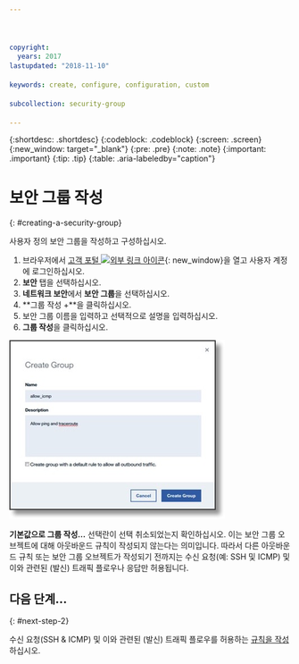 ```yaml
---



copyright:
  years: 2017
lastupdated: "2018-11-10"

keywords: create, configure, configuration, custom

subcollection: security-group

---
```


{:shortdesc: .shortdesc}
{:codeblock: .codeblock}
{:screen: .screen}
{:new_window: target="_blank"}
{:pre: .pre}
{:note: .note}
{:important: .important}
{:tip: .tip}
{:table: .aria-labeledby="caption"}

# 보안 그룹 작성
{: #creating-a-security-group}

사용자 정의 보안 그룹을 작성하고 구성하십시오.

1. 브라우저에서 [고객 포털 ![외부 링크 아이콘](../../icons/launch-glyph.svg "외부 링크 아이콘")](https://cloud.ibm.com/classic){: new_window}을 열고 사용자 계정에 로그인하십시오.
2.	**보안** 탭을 선택하십시오.
3. **네트워크 보안**에서 **보안 그룹**을 선택하십시오.
4.	**그룹 작성 +**을 클릭하십시오.
5.	보안 그룹 이름을 입력하고 선택적으로 설명을 입력하십시오.
6. **그룹 작성**을 클릭하십시오.

![보안 그룹 작성](./images/create_sg.jpg)

**기본값으로 그룹 작성…** 선택란이 선택 취소되었는지 확인하십시오. 이는 보안 그룹 오브젝트에 대해 아웃바운드 규칙이 작성되지 않는다는 의미입니다. 따라서 다른 아웃바운드 규칙 또는 보안 그룹 오브젝트가 작성되기 전까지는 수신 요청(예: SSH 및 ICMP) 및 이와 관련된 (발신) 트래픽 플로우나 응답만 허용됩니다.

## 다음 단계...
{: #next-step-2}

수신 요청(SSH & ICMP) 및 이와 관련된 (발신) 트래픽 플로우를 허용하는 [규칙을 작성](/docs/infrastructure/security-groups?topic=security-groups-creating-a-new-rule)하십시오.  
